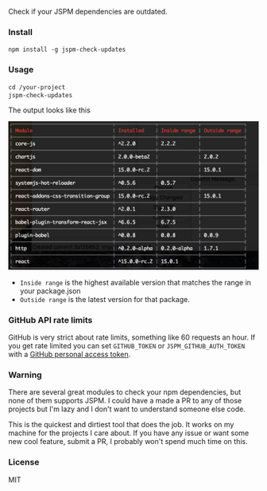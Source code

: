 Check if your JSPM dependencies are outdated.

### Install

```
npm install -g jspm-check-updates
```

### Usage

```
cd /your-project
jspm-check-updates
```

The output looks like this

![Console output](/screenshots/output.png)

* `Inside range` is the highest available version that matches the range in your package.json
* `Outside range` is the latest version for that package.

### GitHub API rate limits

GitHub is very strict about rate limits, something like 60 requests an hour. If you get rate limited you can set `GITHUB_TOKEN` or `JSPM_GITHUB_AUTH_TOKEN` with a [GitHub personal access token](https://github.com/settings/tokens).

### Warning

There are several great modules to check your npm dependencies, but none of them supports JSPM.
I could have a made a PR to any of those projects but I'm lazy and I don't want to understand someone else code.

This is the quickest and dirtiest tool that does the job. It works on my machine for the projects I care about. If you have any issue or want some new cool feature, submit a PR, I probably won't spend much time on this.

### License

MIT
